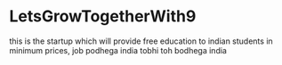 # LetsGrowTogetherWith9
this is the startup which will provide free education to indian students in minimum prices, job podhega india tobhi toh bodhega india
